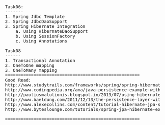 <pre>
Task06:
-------
1. Spring Jdbc Template
2. Spring JdbcDaoSupport
3. Spring Hibernate Integration 
	a. Using HibernateDaoSupport
	b. Using SessionFactory
	c. Using Annotations

Task08
------
1. Transactional Annotation
2. OneToOne mapping
3. OneToMany mapping
====================================================
Good Read:
http://www.studytrails.com/frameworks/spring/spring-hibernate-jpa.jsp
http://www.codingpedia.org/ama/java-persistence-example-with-spring-jpa2-and-hibernate/
http://pauliusmatulionis.blogspot.in/2013/07/using-hibernate-over-jpa-entitymanager.html
http://www.baeldung.com/2011/12/13/the-persistence-layer-with-spring-3-1-and-jpa/
http://www.alexecollins.com/content/tutorial-hibernate-jpa-spring-mvc-part-2/
http://www.byteslounge.com/tutorials/spring-jpa-hibernate-example

====================================================
	
	
</pre>